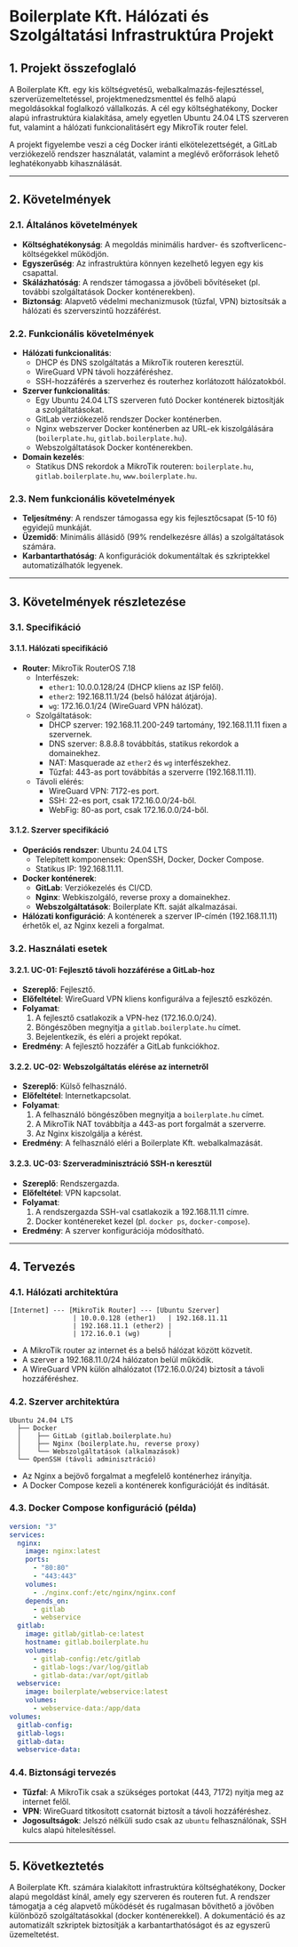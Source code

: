 # Boilerplate Kft. Hálózati és Szolgáltatási Infrastruktúra Projekt

## 1. Projekt összefoglaló

A Boilerplate Kft. egy kis költségvetésű, webalkalmazás-fejlesztéssel, szerverüzemeltetéssel, projektmenedzsmenttel és felhő alapú megoldásokkal foglalkozó vállalkozás. A cél egy költséghatékony, Docker alapú infrastruktúra kialakítása, amely egyetlen Ubuntu 24.04 LTS szerveren fut, valamint a hálózati funkcionalitásért egy MikroTik router felel.

A projekt figyelembe veszi a cég Docker iránti elkötelezettségét, a GitLab verziókezelő rendszer használatát, valamint a meglévő erőforrások lehető leghatékonyabb kihasználását.

---

## 2. Követelmények

### 2.1. Általános követelmények

- **Költséghatékonyság**: A megoldás minimális hardver- és szoftverlicenc-költségekkel működjön.
- **Egyszerűség**: Az infrastruktúra könnyen kezelhető legyen egy kis csapattal.
- **Skálázhatóság**: A rendszer támogassa a jövőbeli bővítéseket (pl. további szolgáltatások Docker konténerekben).
- **Biztonság**: Alapvető védelmi mechanizmusok (tűzfal, VPN) biztosítsák a hálózati és szerverszintű hozzáférést.

### 2.2. Funkcionális követelmények

- **Hálózati funkcionalitás**:
  - DHCP és DNS szolgáltatás a MikroTik routeren keresztül.
  - WireGuard VPN távoli hozzáféréshez.
  - SSH-hozzáférés a szerverhez és routerhez korlátozott hálózatokból.
- **Szerver funkcionalitás**:
  - Egy Ubuntu 24.04 LTS szerveren futó Docker konténerek biztosítják a szolgáltatásokat.
  - GitLab verziókezelő rendszer Docker konténerben.
  - Nginx webszerver Docker konténerben az URL-ek kiszolgálására (`boilerplate.hu`, `gitlab.boilerplate.hu`).
  - Webszolgáltatások Docker konténerekben.
- **Domain kezelés**:
  - Statikus DNS rekordok a MikroTik routeren: `boilerplate.hu`, `gitlab.boilerplate.hu`, `www.boilerplate.hu`.

### 2.3. Nem funkcionális követelmények

- **Teljesítmény**: A rendszer támogassa egy kis fejlesztőcsapat (5-10 fő) egyidejű munkáját.
- **Üzemidő**: Minimális állásidő (99% rendelkezésre állás) a szolgáltatások számára.
- **Karbantarthatóság**: A konfigurációk dokumentáltak és szkriptekkel automatizálhatók legyenek.

---

## 3. Követelmények részletezése

### 3.1. Specifikáció

#### 3.1.1. Hálózati specifikáció

- **Router**: MikroTik RouterOS 7.18
  - Interfészek:
    - `ether1`: 10.0.0.128/24 (DHCP kliens az ISP felől).
    - `ether2`: 192.168.11.1/24 (belső hálózat átjárója).
    - `wg`: 172.16.0.1/24 (WireGuard VPN hálózat).
  - Szolgáltatások:
    - DHCP szerver: 192.168.11.200-249 tartomány, 192.168.11.11 fixen a szervernek.
    - DNS szerver: 8.8.8.8 továbbítás, statikus rekordok a domainekhez.
    - NAT: Masquerade az `ether2` és `wg` interfészekhez.
    - Tűzfal: 443-as port továbbítás a szerverre (192.168.11.11).
  - Távoli elérés:
    - WireGuard VPN: 7172-es port.
    - SSH: 22-es port, csak 172.16.0.0/24-ből.
    - WebFig: 80-as port, csak 172.16.0.0/24-ből.

#### 3.1.2. Szerver specifikáció

- **Operációs rendszer**: Ubuntu 24.04 LTS
  - Telepített komponensek: OpenSSH, Docker, Docker Compose.
  - Statikus IP: 192.168.11.11.
- **Docker konténerek**:
  - **GitLab**: Verziókezelés és CI/CD.
  - **Nginx**: Webkiszolgáló, reverse proxy a domainekhez.
  - **Webszolgáltatások**: Boilerplate Kft. saját alkalmazásai.
- **Hálózati konfiguráció**: A konténerek a szerver IP-címén (192.168.11.11) érhetők el, az Nginx kezeli a forgalmat.

### 3.2. Használati esetek

#### 3.2.1. UC-01: Fejlesztő távoli hozzáférése a GitLab-hoz

- **Szereplő**: Fejlesztő.
- **Előfeltétel**: WireGuard VPN kliens konfigurálva a fejlesztő eszközén.
- **Folyamat**:
  1. A fejlesztő csatlakozik a VPN-hez (172.16.0.0/24).
  2. Böngészőben megnyitja a `gitlab.boilerplate.hu` címet.
  3. Bejelentkezik, és eléri a projekt repókat.
- **Eredmény**: A fejlesztő hozzáfér a GitLab funkciókhoz.

#### 3.2.2. UC-02: Webszolgáltatás elérése az internetről

- **Szereplő**: Külső felhasználó.
- **Előfeltétel**: Internetkapcsolat.
- **Folyamat**:
  1. A felhasználó böngészőben megnyitja a `boilerplate.hu` címet.
  2. A MikroTik NAT továbbítja a 443-as port forgalmát a szerverre.
  3. Az Nginx kiszolgálja a kérést.
- **Eredmény**: A felhasználó eléri a Boilerplate Kft. webalkalmazását.

#### 3.2.3. UC-03: Szerveradminisztráció SSH-n keresztül

- **Szereplő**: Rendszergazda.
- **Előfeltétel**: VPN kapcsolat.
- **Folyamat**:
  1. A rendszergazda SSH-val csatlakozik a 192.168.11.11 címre.
  2. Docker konténereket kezel (pl. `docker ps`, `docker-compose`).
- **Eredmény**: A szerver konfigurációja módosítható.

---

## 4. Tervezés

### 4.1. Hálózati architektúra

```
[Internet] --- [MikroTik Router] --- [Ubuntu Szerver]
                | 10.0.0.128 (ether1)   | 192.168.11.11
                | 192.168.11.1 (ether2) |
                | 172.16.0.1 (wg)       |
```

- A MikroTik router az internet és a belső hálózat között közvetít.
- A szerver a 192.168.11.0/24 hálózaton belül működik.
- A WireGuard VPN külön alhálózatot (172.16.0.0/24) biztosít a távoli hozzáféréshez.

### 4.2. Szerver architektúra

```
Ubuntu 24.04 LTS
  ├── Docker
  │    ├── GitLab (gitlab.boilerplate.hu)
  │    ├── Nginx (boilerplate.hu, reverse proxy)
  │    └── Webszolgáltatások (alkalmazások)
  └── OpenSSH (távoli adminisztráció)
```

- Az Nginx a bejövő forgalmat a megfelelő konténerhez irányítja.
- A Docker Compose kezeli a konténerek konfigurációját és indítását.

### 4.3. Docker Compose konfiguráció (példa)

```yaml
version: "3"
services:
  nginx:
    image: nginx:latest
    ports:
      - "80:80"
      - "443:443"
    volumes:
      - ./nginx.conf:/etc/nginx/nginx.conf
    depends_on:
      - gitlab
      - webservice
  gitlab:
    image: gitlab/gitlab-ce:latest
    hostname: gitlab.boilerplate.hu
    volumes:
      - gitlab-config:/etc/gitlab
      - gitlab-logs:/var/log/gitlab
      - gitlab-data:/var/opt/gitlab
  webservice:
    image: boilerplate/webservice:latest
    volumes:
      - webservice-data:/app/data
volumes:
  gitlab-config:
  gitlab-logs:
  gitlab-data:
  webservice-data:
```

### 4.4. Biztonsági tervezés

- **Tűzfal**: A MikroTik csak a szükséges portokat (443, 7172) nyitja meg az internet felől.
- **VPN**: WireGuard titkosított csatornát biztosít a távoli hozzáféréshez.
- **Jogosultságok**: Jelszó nélküli sudo csak az `ubuntu` felhasználónak, SSH kulcs alapú hitelesítéssel.

---

## 5. Következtetés

A Boilerplate Kft. számára kialakított infrastruktúra költséghatékony, Docker alapú megoldást kínál, amely egy szerveren és routeren fut. A rendszer támogatja a cég alapvető működését és rugalmasan bővíthető a jövőben különböző szolgáltatásokkal (docker konténerekkel). A dokumentáció és az automatizált szkriptek biztosítják a karbantarthatóságot és az egyszerű üzemeltetést.
